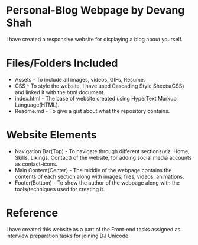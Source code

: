 # Personal-Blog Webpage by Devang Shah
I have created a responsive website for displaying a blog about yourself.

# Files/Folders Included
* Assets - To include all images, videos, GIFs, Resume.
* CSS - To style the website, I have used Cascading Style Sheets(CSS) and linked it with the html document.
* index.html - The base of website created using HyperText Markup Language(HTML).
* Readme.md - To give a gist about what the repository contains.

# Website Elements
* Navigation Bar(Top) - To navigate through different sections(viz. Home, Skills, Likings, Contact) of the website, for adding social media accounts as contact-icons.
* Main Content(Center) - The middle of the webpage contains the contents of each section along with images, files, videos, animations.
* Footer(Bottom) - To show the author of the webpage along with the tools/techniques used for creating it.

# Reference
I have created this website as a part of the Front-end tasks assigned as interview preparation tasks for joining DJ Unicode.
